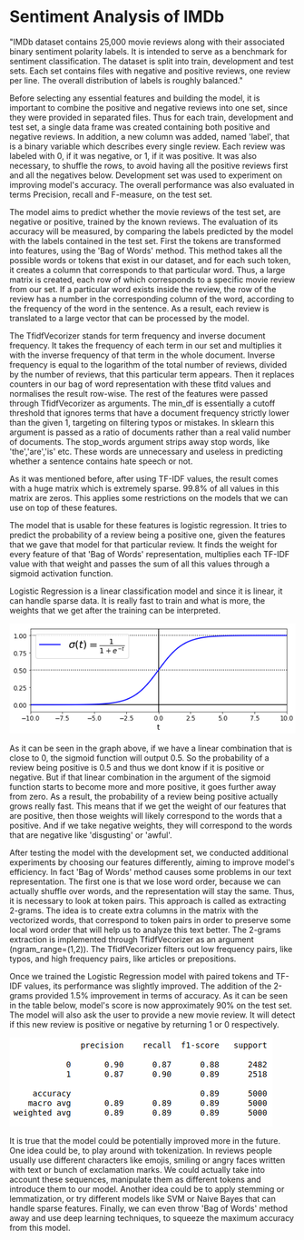 # Sentiment Analysis of IMDb

"IMDb dataset contains 25,000 movie reviews along with their associated binary sentiment polarity labels. It is intended to serve as a benchmark for sentiment classification. The dataset is split into train, development and test sets. Each set contains files with negative and positive reviews, one review per line. The overall distribution of labels is roughly balanced."

Before selecting any essential features and building the model, it is important to combine the positive and negative reviews into one set, since they were provided in separated files. Thus for each train, development and test set, a single data frame was created containing both positive and negative reviews. In addition, a new column was added, named 'label', that is a binary variable which describes every single review. Each review was labeled with 0, if it was negative, or 1, if it was positive. It was also necessary, to shuffle the rows, to avoid having all the positive reviews first and all the negatives below. Development set was used to experiment on improving model's accuracy. The overall performance was also evaluated in terms Precision, recall and F-measure, on the test set.

The model aims to predict whether the movie reviews of the test set, are negative or positive, trained by the known reviews. The evaluation of its accuracy will be measured, by comparing the labels predicted by the model with the labels contained in the test set. First the tokens are transformed into features, using the 'Bag of Words' method. This method takes all the possible words or tokens that exist in our dataset, and for each such token, it creates a column that corresponds to that particular word. Thus, a large matrix is created, each row of which corresponds to a specific movie review from our set. If a particular word exists inside the review, the row of the review has a number in the corresponding column of the word, according to the frequency of the word in the sentence. As a result, each review is translated to a large vector that can be processed by the model.

The TfidfVecorizer stands for term frequency and inverse document frequency. It takes the frequency of each term in our set and multiplies it with the inverse frequency of that term in the whole document. Inverse frequency is equal to the logarithm of the total number of reviews, divided by the number of reviews, that this particular term appears. Then it replaces counters in our bag of word representation with these tfitd values and normalises the result row-wise. The rest of the features were passed through TfidfVecorizer as arguments. The min_df is essentially a cutoff threshold that ignores terms that have a document frequency strictly lower than the given 1, targeting on filtering typos or mistakes. In sklearn this argument is passed as a ratio of documents rather than a real valid number of documents. The stop_words argument strips away stop words, like 'the','are','is' etc. These words are unnecessary and useless in predicting whether a sentence contains hate speech or not.

As it was mentioned before, after using TF-IDF values, the result comes with a huge matrix which is extremely sparse. 99.8% of all values in this matrix are zeros. This applies some restrictions on the models that we can use on top of these features. 

The model that is usable for these features is logistic regression. It tries to predict the probability of a review being a positive one, given the features that we gave that model for that particular review. It finds the weight for every feature of that 'Bag of Words' representation, multiplies each TF-IDF value with that weight and passes the sum of all this values through a sigmoid activation function.

Logistic Regression is a linear classification model and since it is linear, it can handle sparse data. It is really fast to train and what is more, the weights that we get after the training can be interpreted.

![Plot](https://github.com/Gkontopodis/IMDb-Sentiment-Analysis/blob/master/Plot.png)

As it can be seen in the graph above, if we have a linear combination that is close to 0, the sigmoid function will output 0.5. So the probability of a review being positive is 0.5 and thus we dont know if it is positive or negative. But if that linear combination in the argument of the sigmoid function starts to become more and more positive, it goes further away from zero. As a result, the probability of a review being positive actually grows really fast. This means that if we get the weight of our features that are positive, then those weights will likely correspond to the words that a positive. And if we take negative weights, they will correspond to the words that are negative like 'disgusting' or 'awful'.

After testing the model with the development set, we conducted additional experiments by choosing our features differently, aiming to improve model's efficiency. In fact 'Bag of Words' method causes some problems in our text representation. The first one is that we lose word order, because we can actually shuffle over words, and the representation will stay the same. Thus, it is necessary to look at token pairs. This approach is called as extracting 2-grams. The idea is to create extra columns in the matrix with the vectorized words, that correspond to token pairs in order to preserve some local word order that will help us to analyze this text better. The 2-grams extraction is implemented through TfidfVecorizer as an argument (ngram_range=(1,2)). The TfidfVecorizer filters out low frequency pairs, like typos, and high frequency pairs, like articles or prepositions.

Once we trained the Logistic Regression model with paired tokens and TF-IDF values, its performance was slightly improved. The addition of the 2-grams provided 1.5\% improvement in terms of accuracy. As it can be seen in the table below, model's score is now approximately 90\% on the test set. The model will also ask the user to provide a new movie review. It will detect if this new review is positive or negative by returning 1 or 0 respectively.

![After](https://github.com/Gkontopodis/IMDb-Sentiment-Analysis/blob/master/After.png)

It is true that the model could be potentially improved more in the future. One idea could be, to play around with tokenization. In reviews people usually use different characters like emojis, smiling or angry faces written with text or bunch of exclamation marks. We could actually take into account these sequences, manipulate them as different tokens and introduce them to our model. Another idea could be to apply stemming or lemmatization, or try different models like SVM or Naive Bayes that can handle sparse features. Finally, we can even throw 'Bag of Words' method away and use deep learning techniques, to squeeze the maximum accuracy from this model.
